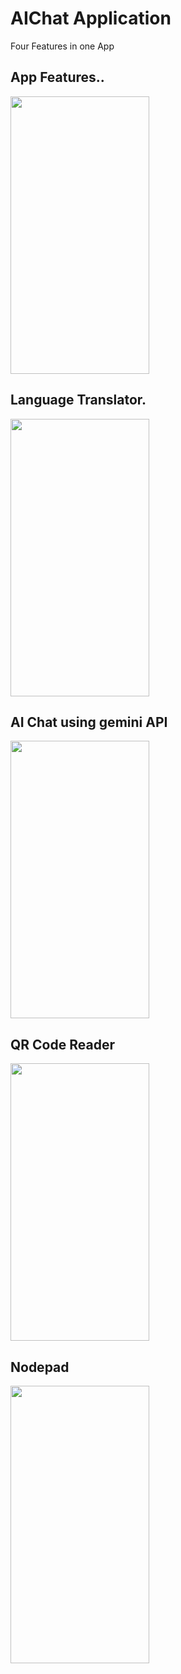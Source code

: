 # AIChat Application
Four Features in one App
<h2> App Features..</h2>
<p> <img src="https://github.com/aadarshk7/meroaichat/blob/master/assets/images/beginning.jpg" height = 444 width=222/> </p>
<h2>Language Translator.</h2>
<p> <img src="https://github.com/aadarshk7/meroaichat/blob/master/assets/images/languagetranslator.jpg" height = 444 width=222/> </p> 
<h2> AI Chat using gemini API</h2>
<p> <img src="https://github.com/aadarshk7/meroaichat/blob/master/assets/images/AIchat.jpg" height = 444 width=222/> </p>
<h2> QR Code Reader</h2>
<p> <img src="https://github.com/aadarshk7/meroaichat/blob/master/assets/images/QR_Reader.jpg" height = 444 width=222/> </p>
<h2> Nodepad </h2>
<p> <img src="https://github.com/aadarshk7/meroaichat/blob/master/assets/images/NotePad.jpg" height = 444 width=222/> </p>
